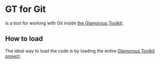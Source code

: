 # GT for Git

is a tool for working with Git inside [the Glamorous Toolkit](https://gtoolkit.com).

## How to load

The ideal way to load the code is by loading the entire [Glamorous Toolkit project](https://github.com/feenkcom/gtoolkit).
 
